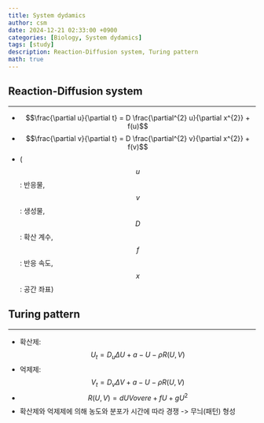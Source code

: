 ```yaml
---
title: System dydamics
author: csm
date: 2024-12-21 02:33:00 +0900
categories: [Biology, System dydamics]
tags: [study]
description: Reaction-Diffusion system, Turing pattern
math: true
---
```


## Reaction-Diffusion system
---
- $$\frac{\partial u}{\partial t} = D \frac{\partial^{2} u}{\partial x^{2}} + f(u)$$
- $$\frac{\partial v}{\partial t} = D \frac{\partial^{2} v}{\partial x^{2}} + f(v)$$
- ($$u$$: 반응물, $$v$$: 생성물, $$D$$: 확산 계수, $$f$$: 반응 속도, $$x$$: 공간 좌표)

## Turing pattern
---
- 확산제: $$U_{t}  = D_{u} \Delta U + a-U- \rho R(U,V)$$
- 억제제: $$V_{t}  = D_{v} \Delta V + a-U- \rho R(U,V)$$
- $$R(U,V) = {dUV} over {e + fU + gU^{2}}$$
- 확산제와 억제제에 의해 농도와 분포가 시간에 따라 경쟁 -> 무늬(패턴) 형성
